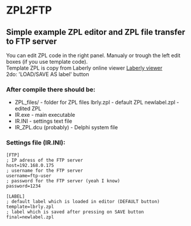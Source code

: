 # ZPL2FTP
Simple example ZPL editor and ZPL file transfer to FTP server
---
You can edit ZPL code in the right panel. Manualy or trough the left edit boxes (if you use template code).  
Template ZPL is copy from Laberly online viewer [Laberly viewer](https://labelary.com/viewer.html)  
2do: 'LOAD/SAVE AS label' button  

### After compile there should be:
- ZPL_files/              - folder for ZPL files
    lbrly.zpl             - default ZPL
    newlabel.zpl          - edited ZPL
- IR.exe                  - main executable
- IR.INI                  - settings text file
- IR_ZPL.dcu (probably)   - Delphi system file

### Settings file (IR.INI):
```
[FTP]
; IP adress of the FTP server
host=192.168.0.175  
; username for the FTP server
username=ftp-user   
; password for the FTP server (yeah I know)
password=1234       

[LABEL]
; default label which is loaded in editor (DEFAULT button)
template=lbrly.zpl  
; label which is saved after pressing on SAVE button
final=newlabel.zpl  
```


